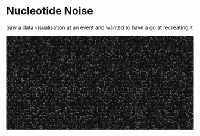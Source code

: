 # Nucleotide Noise

Saw a data visualisation at an event and wanted to have a go at recreating it

![An example generated image](./dna_gen.png?raw=true "An example generated image")
